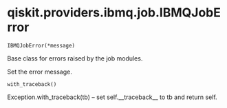 # qiskit.providers.ibmq.job.IBMQJobError



`IBMQJobError(*message)`

Base class for errors raised by the job modules.

Set the error message.



`with_traceback()`

Exception.with\_traceback(tb) – set self.\_\_traceback\_\_ to tb and return self.
